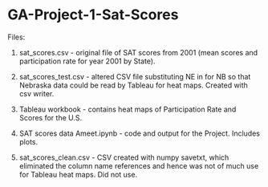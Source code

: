 # GA-Project-1-Sat-Scores

Files:

1) sat_scores.csv - original file of SAT scores from 2001 (mean scores and participation rate for year 2001 by State).

2) sat_scores_test.csv - altered CSV file substituting NE in for NB so that Nebraska data could be read by Tableau for heat maps. Created with csv writer.

3) Tableau workbook - contains heat maps of Participation Rate and Scores for the U.S.

4) SAT scores data Ameet.ipynb - code and output for the Project. Includes plots.

5) sat_scores_clean.csv - CSV created with numpy savetxt, which eliminated the column name references and hence was not of much use for Tableau heat maps. Did not use.
